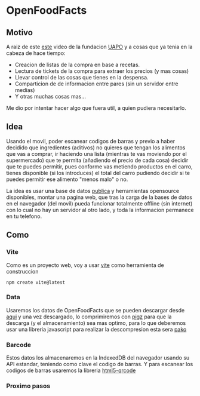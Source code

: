 # OpenFoodFacts

## Motivo
A raiz de este [este](https://www.youtube.com/watch?v=j5dUzDTQ3mc) video de la fundacion [UAPO](https://www.fundacionuapo.org) y a cosas que ya tenia en la cabeza de hace tiempo:
- Creacion de listas de la compra en base a recetas.
- Lectura de tickets de la compra para extraer los precios (y mas cosas)
- Llevar control de las cosas que tienes en la despensa.
- Comparticion de de informacion entre pares (sin un servidor entre medias)
- Y otras muchas cosas mas...

Me dio por intentar hacer algo que fuera util, a quien pudiera necesitarlo.

## Idea
Usando el movil, poder escanear codigos de barras y previo a haber decidido que ingredientes (aditivos) no quieres que tengan los alimentos que vas a comprar, ir haciendo una lista (mientras te vas moviendo por el supermercado) que te permita (añadiendo el precio de cada cosa) decidir que te puedes permitir, pues conforme vas metiendo productos en el carro, tienes disponible (si los introduces) el total del carro pudiendo decidir si te puedes permitir ese alimento "menos malo" o no.

La idea es usar una base de datos [publica](https://es.openfoodfacts.org/data) y herramientas opensource disponibles, montar una pagina web, que tras la carga de la bases de datos en el navegador (del movil) pueda funcionar totalmente offline (sin internet) con lo cual no hay un servidor al otro lado, y toda la informacion permanece en tu telefono.

## Como

### Vite
Como es un proyecto web, voy a usar [vite](https://es.vitejs.dev/guide/) como herramienta de construccion

    npm create vite@latest

### Data
Usaremos los datos de OpenFoodFacts que se pueden descargar desde [aqui](https://mirabelle.openfoodfacts.org/products.csv?sql=select+code%2C+url%2C+product_name%2C+image_url%2C+image_ingredients_url%2C+image_nutrition_url%0D%0Afrom+%5Ball%5D%0D%0Awhere+countries_en+like+%22%25spain%25%22&_size=max) y una vez descargado, lo comprimiremos con [pigz](https://zlib.net/pigz/) para que la descarga (y el almacenamiento) sea mas optimo, para lo que deberemos usar una libreria javascript para realizar la descompresion esta sera [pako](https://github.com/nodeca/pako)

### Barcode
Estos datos los almacenaremos en la IndexedDB del navegador usando su API estandar, teniendo como clave el codigo de barras. Y para escanear los codigos de barras usaremos la libreria [html5-qrcode](https://github.com/mebjas/html5-qrcode)

### Proximo pasos